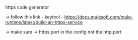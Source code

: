 https code generator

-> follow this link - keytool - https://docs.mulesoft.com/mule-runtime/latest/build-an-https-service

-> make sure -> https.port in the config not the http.port

